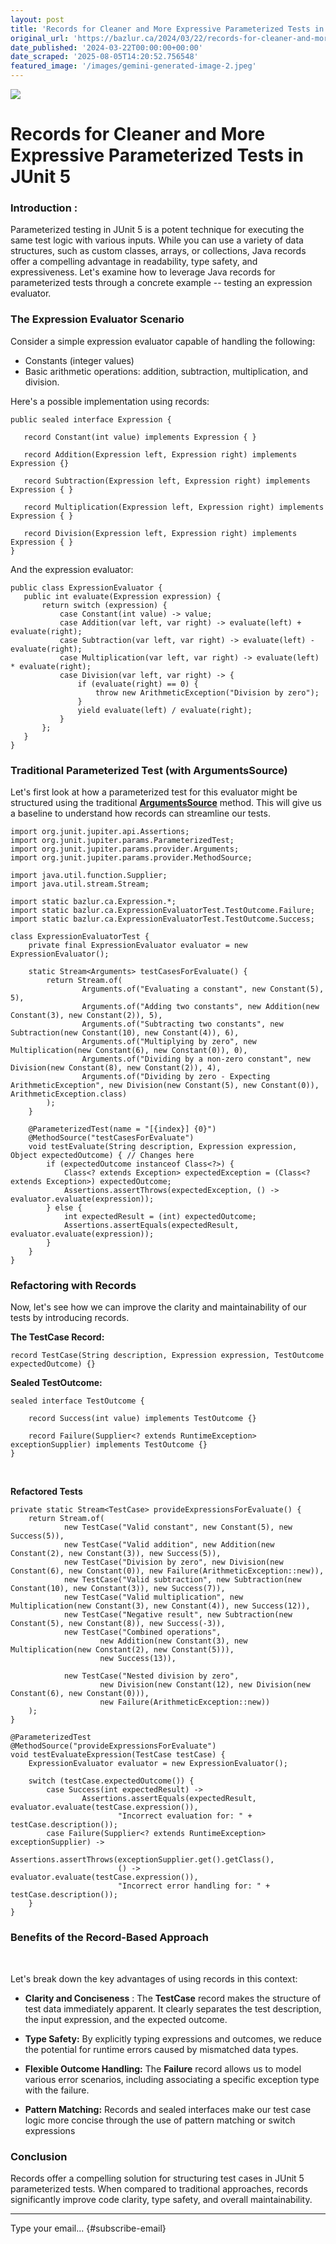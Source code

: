 ```yaml
---
layout: post
title: 'Records for Cleaner and More Expressive Parameterized Tests in JUnit 5'
original_url: 'https://bazlur.ca/2024/03/22/records-for-cleaner-and-more-expressive-parameterized-tests-in-junit-5/'
date_published: '2024-03-22T00:00:00+00:00'
date_scraped: '2025-08-05T14:20:52.756548'
featured_image: '/images/gemini-generated-image-2.jpeg'
---
```


![](/images/gemini-generated-image-2.jpeg)

Records for Cleaner and More Expressive Parameterized Tests in JUnit 5
======================================================================

### **Introduction** :

Parameterized testing in JUnit 5 is a potent technique for executing the same test logic with various inputs. While you can use a variety of data structures, such as custom classes, arrays, or collections, Java records offer a compelling advantage in readability, type safety, and expressiveness. Let's examine how to leverage Java records for parameterized tests through a concrete example -- testing an expression evaluator.

### The Expression Evaluator Scenario

Consider a simple expression evaluator capable of handling the following:

* Constants (integer values)
* Basic arithmetic operations: addition, subtraction, multiplication, and division.

Here's a possible implementation using records:

```
public sealed interface Expression {

   record Constant(int value) implements Expression { }

   record Addition(Expression left, Expression right) implements Expression {}

   record Subtraction(Expression left, Expression right) implements Expression { }

   record Multiplication(Expression left, Expression right) implements Expression { }

   record Division(Expression left, Expression right) implements Expression { }
}
```

And the expression evaluator:   

```
public class ExpressionEvaluator {
   public int evaluate(Expression expression) {
       return switch (expression) {
           case Constant(int value) -> value;
           case Addition(var left, var right) -> evaluate(left) + evaluate(right);
           case Subtraction(var left, var right) -> evaluate(left) - evaluate(right);
           case Multiplication(var left, var right) -> evaluate(left) * evaluate(right);
           case Division(var left, var right) -> {
               if (evaluate(right) == 0) {
                   throw new ArithmeticException("Division by zero");
               }
               yield evaluate(left) / evaluate(right);
           }
       };
   }
}
```

### **Traditional Parameterized Test (with ArgumentsSource)**

Let's first look at how a parameterized test for this evaluator might be structured using the traditional [**ArgumentsSource**](https://junit.org/junit5/docs/5.10.2/api/org.junit.jupiter.params/org/junit/jupiter/params/provider/ArgumentsSource.html) method. This will give us a baseline to understand how records can streamline our tests.

```
import org.junit.jupiter.api.Assertions;
import org.junit.jupiter.params.ParameterizedTest;
import org.junit.jupiter.params.provider.Arguments;
import org.junit.jupiter.params.provider.MethodSource;

import java.util.function.Supplier;
import java.util.stream.Stream;

import static bazlur.ca.Expression.*;
import static bazlur.ca.ExpressionEvaluatorTest.TestOutcome.Failure;
import static bazlur.ca.ExpressionEvaluatorTest.TestOutcome.Success;

class ExpressionEvaluatorTest {
    private final ExpressionEvaluator evaluator = new ExpressionEvaluator();

    static Stream<Arguments> testCasesForEvaluate() {
        return Stream.of(
                Arguments.of("Evaluating a constant", new Constant(5), 5),
                Arguments.of("Adding two constants", new Addition(new Constant(3), new Constant(2)), 5),
                Arguments.of("Subtracting two constants", new Subtraction(new Constant(10), new Constant(4)), 6),
                Arguments.of("Multiplying by zero", new Multiplication(new Constant(6), new Constant(0)), 0),
                Arguments.of("Dividing by a non-zero constant", new Division(new Constant(8), new Constant(2)), 4),
                Arguments.of("Dividing by zero - Expecting ArithmeticException", new Division(new Constant(5), new Constant(0)), ArithmeticException.class)
        );
    }

    @ParameterizedTest(name = "[{index}] {0}")
    @MethodSource("testCasesForEvaluate")
    void testEvaluate(String description, Expression expression, Object expectedOutcome) { // Changes here
        if (expectedOutcome instanceof Class<?>) {
            Class<? extends Exception> expectedException = (Class<? extends Exception>) expectedOutcome;
            Assertions.assertThrows(expectedException, () -> evaluator.evaluate(expression));
        } else {
            int expectedResult = (int) expectedOutcome;
            Assertions.assertEquals(expectedResult, evaluator.evaluate(expression));
        }
    }
}
```

### **Refactoring with Records**

Now, let's see how we can improve the clarity and maintainability of our tests by introducing records.

**The TestCase Record:**

```
record TestCase(String description, Expression expression, TestOutcome expectedOutcome) {}
```

**Sealed TestOutcome:**

```
sealed interface TestOutcome {

    record Success(int value) implements TestOutcome {}

    record Failure(Supplier<? extends RuntimeException> exceptionSupplier) implements TestOutcome {}
}
```

<br />

**Refactored Tests**   

```
private static Stream<TestCase> provideExpressionsForEvaluate() {
    return Stream.of(
            new TestCase("Valid constant", new Constant(5), new Success(5)),
            new TestCase("Valid addition", new Addition(new Constant(2), new Constant(3)), new Success(5)),
            new TestCase("Division by zero", new Division(new Constant(6), new Constant(0)), new Failure(ArithmeticException::new)),
            new TestCase("Valid subtraction", new Subtraction(new Constant(10), new Constant(3)), new Success(7)),
            new TestCase("Valid multiplication", new Multiplication(new Constant(3), new Constant(4)), new Success(12)),
            new TestCase("Negative result", new Subtraction(new Constant(5), new Constant(8)), new Success(-3)),
            new TestCase("Combined operations",
                    new Addition(new Constant(3), new Multiplication(new Constant(2), new Constant(5))),
                    new Success(13)),

            new TestCase("Nested division by zero",
                    new Division(new Constant(12), new Division(new Constant(6), new Constant(0))),
                    new Failure(ArithmeticException::new))
    );
}

@ParameterizedTest
@MethodSource("provideExpressionsForEvaluate")
void testEvaluateExpression(TestCase testCase) {
    ExpressionEvaluator evaluator = new ExpressionEvaluator();

    switch (testCase.expectedOutcome()) {
        case Success(int expectedResult) ->
                Assertions.assertEquals(expectedResult, evaluator.evaluate(testCase.expression()),
                        "Incorrect evaluation for: " + testCase.description());
        case Failure(Supplier<? extends RuntimeException> exceptionSupplier) ->
                Assertions.assertThrows(exceptionSupplier.get().getClass(),
                        () -> evaluator.evaluate(testCase.expression()),
                        "Incorrect error handling for: " + testCase.description());
    }
}
```

### Benefits of the Record-Based Approach

<br />

Let's break down the key advantages of using records in this context:

* **Clarity and Conciseness** : The **TestCase** record makes the structure of test data immediately apparent. It clearly separates the test description, the input expression, and the expected outcome.

<!-- -->

* **Type Safety:** By explicitly typing expressions and outcomes, we reduce the potential for runtime errors caused by mismatched data types.

<!-- -->

* **Flexible Outcome Handling:** The **Failure** record allows us to model various error scenarios, including associating a specific exception type with the failure.

<!-- -->

* **Pattern Matching:** Records and sealed interfaces make our test case logic more concise through the use of pattern matching or switch expressions

### Conclusion

Records offer a compelling solution for structuring test cases in JUnit 5 parameterized tests. When compared to traditional approaches, records significantly improve code clarity, type safety, and overall maintainability.

*** ** * ** ***

Type your email... {#subscribe-email}
